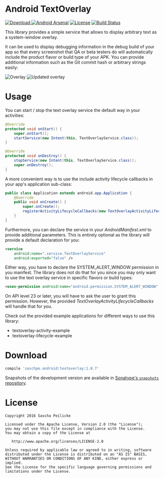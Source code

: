 # Android TextOverlay
[ ![Download](https://api.bintray.com/packages/saschpe/maven/android-textoverlay/images/download.svg) ](https://bintray.com/saschpe/maven/android-textoverlay/_latestVersion)
[![Android Arsenal](https://img.shields.io/badge/Android%20Arsenal-TextOverlay-brightgreen.svg?style=flat)](http://android-arsenal.com/details/1/3883)
[![License](http://img.shields.io/:license-apache-blue.svg)](http://www.apache.org/licenses/LICENSE-2.0.html)
[![Build Status](https://travis-ci.org/saschpe/android-textoverlay.svg?branch=master)](https://travis-ci.org/saschpe/android-textoverlay)

This library provides a simple service that allows to display arbitrary text as a
system-window overlay.

It can be used to display debugging information in the debug build of your app so
that every screenshot that QA or beta testers do will automatically include the
product flavor or build type of your APK. You can provide additional information
such as the Git commit hash or arbitrary strings easily:

![Overlay](doc/img/default.png)
![Updated overlay](doc/img/updated.png)

# Usage
You can start / stop the text overlay service the default way in your activities:

```java
@Override
protected void onStart() {
    super.onStart();
    startService(new Intent(this, TextOverlayService.class));
}

@Override
protected void onDestroy() {
    stopService(new Intent(this, TextOverlayService.class));
    super.onDestroy();
}
```

A more convenient way is to use the include activity lifecycle callbacks in your
app's application sub-class:

```java
public class Application extends android.app.Application {
    @Override
    public void onCreate() {
        super.onCreate();
        registerActivityLifecycleCallbacks(new TextOverlayActivityLifecycleCallbacks());
    }
}
```

Furthermore, you can declare the service in your *AndroidManifest.xml* to provide
additional parameters. This is entirely optional as the library will provide a
default declaration for you:

```xml
<service
    android:name=".service.TextOverlayService"
    android:exported="false" />
```

Either way, you have to declare the SYSTEM_ALERT_WINDOW permission in you manifest.
The library does not do that for you since you may only want to use the text overlay
service in specific flavors or build types:

```xml
<uses-permission android:name="android.permission.SYSTEM_ALERT_WINDOW" />
```

On API level 23 or later, you will have to ask the user to grant this permission.
However, the provided *TextOverlayActivityLifecycleCallbacks* will handle that for you.

Check out the provided example applications for different ways to use this library:
- textoverlay-activity-example
- textoverlay-lifecycle-example


# Download
```groovy
compile 'saschpe.android:textoverlay:1.0.7'
```

Snapshots of the development version are available in [Sonatype's `snapshots` repository][snap].


# License

    Copyright 2016 Sascha Peilicke

    Licensed under the Apache License, Version 2.0 (the "License");
    you may not use this file except in compliance with the License.
    You may obtain a copy of the License at

       http://www.apache.org/licenses/LICENSE-2.0

    Unless required by applicable law or agreed to in writing, software
    distributed under the License is distributed on an "AS IS" BASIS,
    WITHOUT WARRANTIES OR CONDITIONS OF ANY KIND, either express or implied.
    See the License for the specific language governing permissions and
    limitations under the License.



 [snap]: https://oss.sonatype.org/content/repositories/snapshots/
